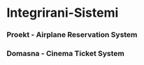 # Integrirani-Sistemi


<h3> Proekt - Airplane Reservation System </h3>
<h3> Domasna - Cinema Ticket System </h3>
